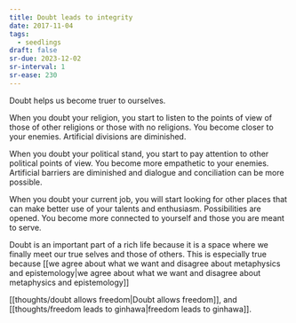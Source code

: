 ```yaml
---
title: Doubt leads to integrity
date: 2017-11-04
tags:
  - seedlings
draft: false
sr-due: 2023-12-02
sr-interval: 1
sr-ease: 230
---
```

Doubt helps us become truer to ourselves.

When you doubt your religion, you start to listen to the points of view of those of other religions or those with no religions. You become closer to your enemies. Artificial divisions are diminished.

When you doubt your political stand, you start to pay attention to other political points of view. You become more empathetic to your enemies. Artificial barriers are diminished and dialogue and conciliation can be more possible.

When you doubt your current job, you will start looking for other places that can make better use of your talents and enthusiasm. Possibilities are opened. You become more connected to yourself and those you are meant to serve.

Doubt is an important part of a rich life because it is a space where we finally meet our true selves and those of others. This is especially true because [[we agree about what we want and disagree about metaphysics and epistemology|we agree about what we want and disagree about metaphysics and epistemology]]

[[thoughts/doubt allows freedom|Doubt allows freedom]], and [[thoughts/freedom leads to ginhawa|freedom leads to ginhawa]].